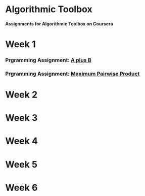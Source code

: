 # Algorithmic Toolbox
#### Assignments for Algorithmic Toolbox on Coursera


# Week 1
### Prgramming Assignment: [A plus B](https://github.com/souvikb07/Data-Structures-and-Algorithms/blob/master/Algorithmic%20Toolbox/Week%20-1/A%20plus%20B.py)
### Prgramming Assignment: [Maximum Pairwise Product](https://github.com/souvikb07/Data-Structures-and-Algorithms/blob/master/Algorithmic%20Toolbox/Week%20-1/max_pairwise_product.py)

# Week 2

# Week 3

# Week 4

# Week 5

# Week 6
